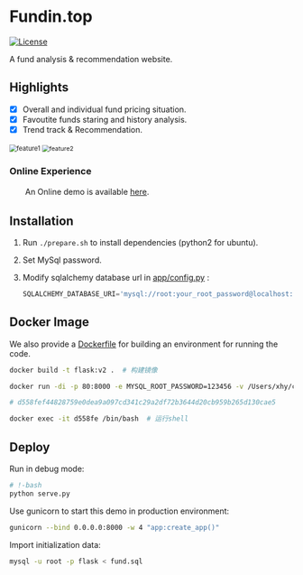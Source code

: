 # Fundin.top
<p>
    <a href="https://opensource.org/licenses/MIT">
        <img src="https://img.shields.io/badge/License-Apache-brightgreen.svg" alt="License">
    </a>
</p>

A fund analysis & recommendation website.

## Highlights

- [x] Overall and individual fund pricing situation.
- [x] Favoutite funds staring and history analysis.
- [x] Trend track & Recommendation.

<img src="http://www.xyu.ink/wp-content/uploads/2020/01/feature1.png" style="zoom:80%;" alt="feature1" />

<img src="http://www.xyu.ink/wp-content/uploads/2020/01/feature2.png" style="zoom:77%;" alt="feature2" />

### Online Experience

　　An Online demo is available [here](http://www.xyu.ink:8888).

## Installation

 1. Run `./prepare.sh` to install dependencies (python2 for ubuntu).

 2. Set MySql password.

 3. Modify sqlalchemy database url in [app/config.py](https://github.com/misads/flask_demo/blob/echarts/app/config.py) :

    ```python
    SQLALCHEMY_DATABASE_URI='mysql://root:your_root_password@localhost:3306/flask
    ```

## Docker Image

We also provide a [Dockerfile](https://github.com/misads/flask_demo/blob/echarts/Dockerfile) for building an environment for running the code.

```bash
docker build -t flask:v2 .  # 构建镜像

docker run -di -p 80:8000 -e MYSQL_ROOT_PASSWORD=123456 -v /Users/xhy/commits/flask_demo:/opt/flask flask:v2  # 启动容器 映射端口并挂载硬盘

# d558fef44828759e0dea9a097cd341c29a2df72b3644d20cb959b265d130cae5

docker exec -it d558fe /bin/bash  # 运行shell
```

## Deploy

Run in debug mode:

```bash
# !-bash
python serve.py
```

Use gunicorn to start this demo in production environment:

```bash
gunicorn --bind 0.0.0.0:8000 -w 4 "app:create_app()"
```

Import initialization data:

```bash
mysql -u root -p flask < fund.sql
```

